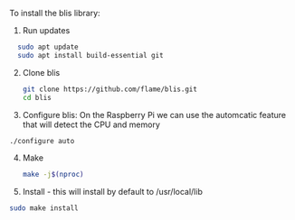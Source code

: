 To install the blis library:
1. Run updates
```bash
  sudo apt update
  sudo apt install build-essential git
```
2. Clone blis
   ```bash
   git clone https://github.com/flame/blis.git
   cd blis
    ```
3. Configure blis: On the Raspberry Pi we can use the automcatic feature that will detect the CPU and memory
```bash
./configure auto
```
4. Make
   ```bash
   make -j$(nproc)
    ```

5. Install - this will install by default to /usr/local/lib
```bash
sudo make install
```
